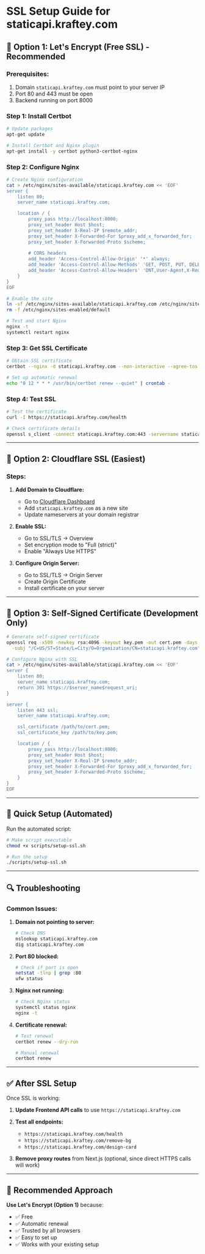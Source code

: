 # SSL Setup Guide for staticapi.kraftey.com

## 🔐 **Option 1: Let's Encrypt (Free SSL) - Recommended**

### **Prerequisites:**
1. Domain `staticapi.kraftey.com` must point to your server IP
2. Port 80 and 443 must be open
3. Backend running on port 8000

### **Step 1: Install Certbot**
```bash
# Update packages
apt-get update

# Install Certbot and Nginx plugin
apt-get install -y certbot python3-certbot-nginx
```

### **Step 2: Configure Nginx**
```bash
# Create Nginx configuration
cat > /etc/nginx/sites-available/staticapi.kraftey.com << 'EOF'
server {
    listen 80;
    server_name staticapi.kraftey.com;

    location / {
        proxy_pass http://localhost:8000;
        proxy_set_header Host $host;
        proxy_set_header X-Real-IP $remote_addr;
        proxy_set_header X-Forwarded-For $proxy_add_x_forwarded_for;
        proxy_set_header X-Forwarded-Proto $scheme;
        
        # CORS headers
        add_header 'Access-Control-Allow-Origin' '*' always;
        add_header 'Access-Control-Allow-Methods' 'GET, POST, PUT, DELETE, OPTIONS' always;
        add_header 'Access-Control-Allow-Headers' 'DNT,User-Agent,X-Requested-With,If-Modified-Since,Cache-Control,Content-Type,Range,Authorization' always;
    }
}
EOF

# Enable the site
ln -sf /etc/nginx/sites-available/staticapi.kraftey.com /etc/nginx/sites-enabled/
rm -f /etc/nginx/sites-enabled/default

# Test and start Nginx
nginx -t
systemctl restart nginx
```

### **Step 3: Get SSL Certificate**
```bash
# Obtain SSL certificate
certbot --nginx -d staticapi.kraftey.com --non-interactive --agree-tos --email admin@kraftey.com

# Set up automatic renewal
echo "0 12 * * * /usr/bin/certbot renew --quiet" | crontab -
```

### **Step 4: Test SSL**
```bash
# Test the certificate
curl -I https://staticapi.kraftey.com/health

# Check certificate details
openssl s_client -connect staticapi.kraftey.com:443 -servername staticapi.kraftey.com
```

---

## 🔐 **Option 2: Cloudflare SSL (Easiest)**

### **Steps:**
1. **Add Domain to Cloudflare:**
   - Go to [Cloudflare Dashboard](https://dash.cloudflare.com)
   - Add `staticapi.kraftey.com` as a new site
   - Update nameservers at your domain registrar

2. **Enable SSL:**
   - Go to SSL/TLS → Overview
   - Set encryption mode to "Full (strict)"
   - Enable "Always Use HTTPS"

3. **Configure Origin Server:**
   - Go to SSL/TLS → Origin Server
   - Create Origin Certificate
   - Install certificate on your server

---

## 🔐 **Option 3: Self-Signed Certificate (Development Only)**

```bash
# Generate self-signed certificate
openssl req -x509 -newkey rsa:4096 -keyout key.pem -out cert.pem -days 365 -nodes \
  -subj "/C=US/ST=State/L=City/O=Organization/CN=staticapi.kraftey.com"

# Configure Nginx with SSL
cat > /etc/nginx/sites-available/staticapi.kraftey.com << 'EOF'
server {
    listen 80;
    server_name staticapi.kraftey.com;
    return 301 https://$server_name$request_uri;
}

server {
    listen 443 ssl;
    server_name staticapi.kraftey.com;

    ssl_certificate /path/to/cert.pem;
    ssl_certificate_key /path/to/key.pem;

    location / {
        proxy_pass http://localhost:8000;
        proxy_set_header Host $host;
        proxy_set_header X-Real-IP $remote_addr;
        proxy_set_header X-Forwarded-For $proxy_add_x_forwarded_for;
        proxy_set_header X-Forwarded-Proto $scheme;
    }
}
EOF
```

---

## 🚀 **Quick Setup (Automated)**

Run the automated script:
```bash
# Make script executable
chmod +x scripts/setup-ssl.sh

# Run the setup
./scripts/setup-ssl.sh
```

---

## 🔍 **Troubleshooting**

### **Common Issues:**

1. **Domain not pointing to server:**
   ```bash
   # Check DNS
   nslookup staticapi.kraftey.com
   dig staticapi.kraftey.com
   ```

2. **Port 80 blocked:**
   ```bash
   # Check if port is open
   netstat -tlnp | grep :80
   ufw status
   ```

3. **Nginx not running:**
   ```bash
   # Check Nginx status
   systemctl status nginx
   nginx -t
   ```

4. **Certificate renewal:**
   ```bash
   # Test renewal
   certbot renew --dry-run
   
   # Manual renewal
   certbot renew
   ```

---

## ✅ **After SSL Setup**

Once SSL is working:

1. **Update Frontend API calls** to use `https://staticapi.kraftey.com`
2. **Test all endpoints:**
   - `https://staticapi.kraftey.com/health`
   - `https://staticapi.kraftey.com/remove-bg`
   - `https://staticapi.kraftey.com/design-card`

3. **Remove proxy routes** from Next.js (optional, since direct HTTPS calls will work)

---

## 🎯 **Recommended Approach**

**Use Let's Encrypt (Option 1)** because:
- ✅ Free
- ✅ Automatic renewal
- ✅ Trusted by all browsers
- ✅ Easy to set up
- ✅ Works with your existing setup
